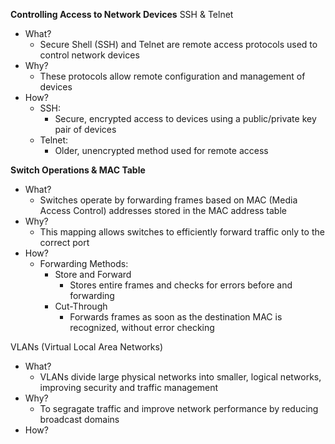 **Controlling Access to Network Devices**
SSH & Telnet
- What?
	- Secure Shell (SSH) and Telnet are remote access protocols used to control network devices
- Why?
	- These protocols allow remote configuration and management of devices
- How?
	- SSH:
		- Secure, encrypted access to devices using a public/private key pair of devices
	- Telnet:
		- Older, unencrypted method used for remote access

**Switch Operations & MAC Table**
- What?
	- Switches operate by forwarding frames based on MAC (Media Access Control) addresses stored in the MAC address table
- Why?
	- This mapping allows switches to efficiently forward traffic only to the correct port
- How?
	- Forwarding Methods:
		- Store and Forward
			- Stores entire frames and checks for errors before and forwarding
		- Cut-Through
			- Forwards frames as soon as the destination MAC is recognized, without error checking

VLANs (Virtual Local Area Networks)
- What?
	- VLANs divide large physical networks into smaller, logical networks, improving security and traffic management
- Why?
	- To segragate traffic and improve network performance by reducing broadcast domains
- How?
